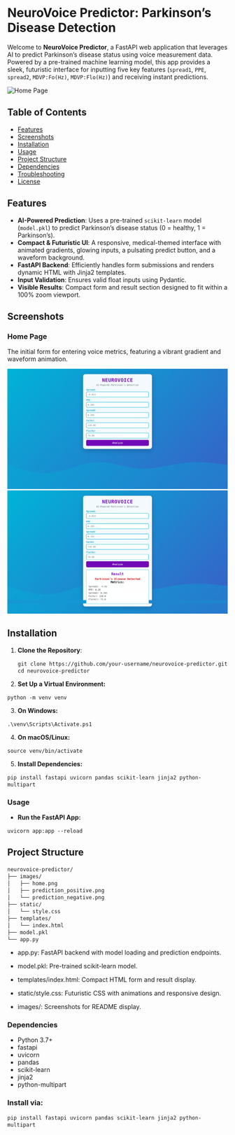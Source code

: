 # NeuroVoice Predictor: Parkinson’s Disease Detection

Welcome to **NeuroVoice Predictor**, a FastAPI web application that leverages AI to predict Parkinson’s disease status using voice measurement data. Powered by a pre-trained machine learning model, this app provides a sleek, futuristic interface for inputting five key features (`spread1`, `PPE`, `spread2`, `MDVP:Fo(Hz)`, `MDVP:Flo(Hz)`) and receiving instant predictions.

![Home Page](images/home.png)

## Table of Contents
- [Features](#features)
- [Screenshots](#screenshots)
- [Installation](#installation)
- [Usage](#usage)
- [Project Structure](#project-structure)
- [Dependencies](#dependencies)
- [Troubleshooting](#troubleshooting)
- [License](#license)

## Features
- **AI-Powered Prediction**: Uses a pre-trained `scikit-learn` model (`model.pkl`) to predict Parkinson’s disease status (0 = healthy, 1 = Parkinson’s).
- **Compact & Futuristic UI**: A responsive, medical-themed interface with animated gradients, glowing inputs, a pulsating predict button, and a waveform background.
- **FastAPI Backend**: Efficiently handles form submissions and renders dynamic HTML with Jinja2 templates.
- **Input Validation**: Ensures valid float inputs using Pydantic.
- **Visible Results**: Compact form and result section designed to fit within a 100% zoom viewport.

## Screenshots

### Home Page
The initial form for entering voice metrics, featuring a vibrant gradient and waveform animation.

![Home Page](images/image.png)
![Model Prediction](images/img2.png)


## Installation

1. **Clone the Repository**:
   ```
   git clone https://github.com/your-username/neurovoice-predictor.git
   cd neurovoice-predictor
   ```
2. **Set Up a Virtual Environment:**
```
python -m venv venv

```
3. **On Windows:**
```
.\venv\Scripts\Activate.ps1

```
4. **On macOS/Linux:**
```
source venv/bin/activate

```
5. **Install Dependencies:**
```
pip install fastapi uvicorn pandas scikit-learn jinja2 python-multipart
```
### Usage
- **Run the FastAPI App:**
```
uvicorn app:app --reload

```

## Project Structure

```
neurovoice-predictor/
├── images/
│   ├── home.png
│   ├── prediction_positive.png
│   └── prediction_negative.png
├── static/
│   └── style.css
├── templates/
│   └── index.html
├── model.pkl
└── app.py
```

- app.py: FastAPI backend with model loading and prediction endpoints.

- model.pkl: Pre-trained scikit-learn model.

- templates/index.html: Compact HTML form and result display.

- static/style.css: Futuristic CSS with animations and responsive design.

- images/: Screenshots for README display.

### Dependencies
- Python 3.7+
- fastapi
- uvicorn
- pandas
- scikit-learn
- jinja2
- python-multipart

### Install via:

```
pip install fastapi uvicorn pandas scikit-learn jinja2 python-multipart
```